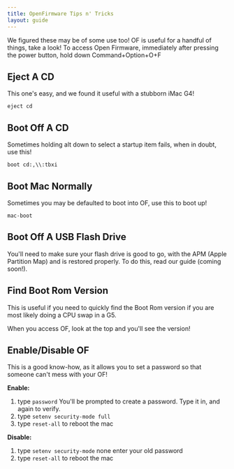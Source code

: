 ```yaml
---
title: OpenFirmware Tips n' Tricks
layout: guide
---
```

We figured these may be of some use too! OF is useful for a handful of things, take a look!
To access Open Firmware, immediately after pressing the power button, hold down Command+Option+O+F


## Eject A CD
This one's easy, and we found it useful with a stubborn iMac G4!

`eject cd`



## Boot Off A CD

Sometimes holding alt down to select a startup item fails, when in doubt, use this!

`boot cd:,\\:tbxi`

## Boot Mac Normally

Sometimes you may be defaulted to boot into OF, use this to boot up!

`mac-boot`

## Boot Off A USB Flash Drive

You'll need to make sure your flash drive is good to go, with the APM (Apple Partition Map) and is restored properly. To do this, read our guide (coming soon!).

## Find Boot Rom Version
This is useful if you need to quickly find the Boot Rom version if you are most likely doing a CPU swap in a G5.

When you access OF, look at the top and you'll see the version!

## Enable/Disable OF

This is a good know-how, as it allows you to set a password so that someone can't mess with your OF!

**Enable:**

   1. type `password`
      You'll be prompted to create a password.
      Type it in, and again to verify.
   2. type `setenv security-mode full`
   3. type `reset-all` to reboot the mac

**Disable:**

  1. type `setenv security-mode` none
   enter your old password
  2. type `reset-all` to reboot the mac
